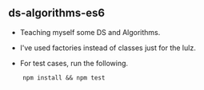 ## ds-algorithms-es6

- Teaching myself some DS and Algorithms.

- I've used factories instead of classes just for the lulz.

- For test cases, run the following.

```
    npm install && npm test
```
